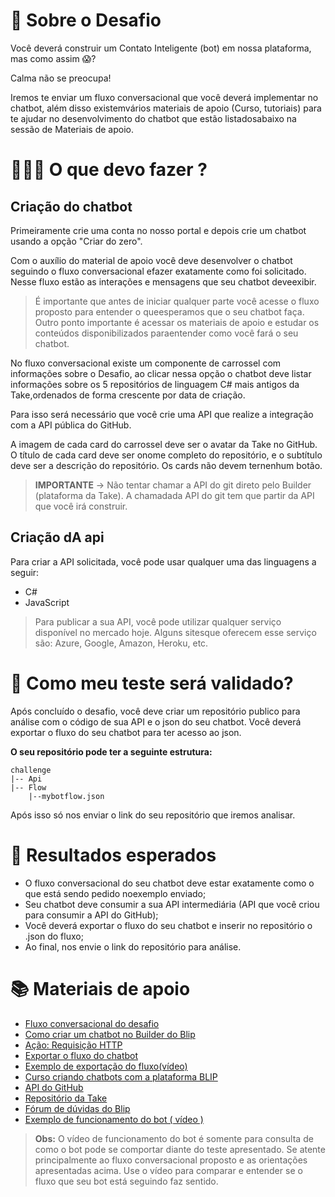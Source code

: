 # 💬 Sobre o Desafio

<p>Você deverá construir um Contato Inteligente (bot) em nossa plataforma, mas como assim 😱?</p>
<p>Calma não se preocupa!</p>
<p>Iremos te enviar um fluxo conversacional que você deverá implementar no chatbot, além disso existemvários materiais de apoio (Curso, tutoriais) para te ajudar no desenvolvimento do chatbot que estão listadosabaixo na sessão de Materiais de apoio.</p>


# 🤷🏻‍♂️ O que devo fazer ?

## Criação do chatbot

<p>Primeiramente crie uma conta no nosso portal e depois crie um chatbot usando a opção "Criar do zero".</p>
<p>Com o auxílio do material de apoio você deve desenvolver o chatbot seguindo o fluxo conversacional efazer exatamente como foi solicitado. Nesse fluxo estão as interações e mensagens que seu chatbot deveexibir.</p>

> É importante que antes de iniciar qualquer parte você acesse o fluxo proposto para entender o queesperamos que o seu chatbot faça.
> Outro ponto importante é acessar os materiais de apoio e estudar os conteúdos disponibilizados paraentender como você fará o seu chatbot.

<p>No fluxo conversacional existe um componente de carrossel com informações sobre o Desafio, ao clicar nessa opção o chatbot deve listar informações sobre os 5 repositórios de linguagem C# mais antigos da Take,ordenados de forma crescente por data de criação.</p>
<p>Para isso será necessário que você crie uma API que realize a integração com a API pública do GitHub.</p>
<p>A imagem de cada card do carrossel deve ser o avatar da Take no GitHub. O título de cada card deve ser onome completo do repositório, e o subtítulo deve ser a descrição do repositório. Os cards não devem ternenhum botão.</p>

> **IMPORTANTE** -> Não tentar chamar a API do git direto pelo Builder (plataforma da Take). A chamadada API do git tem que partir da API que você irá construir.

## Criação dA api

<p>Para criar a API solicitada, você pode usar qualquer uma das linguagens a seguir:</p>

* C#
* JavaScript

> Para publicar a sua API, você pode utilizar qualquer serviço disponível no mercado hoje. Alguns sitesque oferecem esse serviço são: Azure, Google, Amazon, Heroku, etc.

# 🤷 Como meu teste será validado?

<p>Após concluído o desafio, você deve criar um repositório publico para análise com o código de sua API e o json do seu chatbot. Você deverá exportar o fluxo do seu chatbot para ter acesso ao json.</p>

**O seu repositório pode ter a seguinte estrutura:**

```batch
challenge
|-- Api
|-- Flow
    |--mybotflow.json   
```
Após isso só nos enviar o link do seu repositório que iremos analisar.

# 🎯 Resultados esperados

* O fluxo conversacional do seu chatbot deve estar exatamente como o que está sendo pedido noexemplo enviado;
* Seu chatbot deve consumir a sua API intermediária (API que você criou para consumir a API do GitHub);
* Você deverá exportar o fluxo do seu chatbot e inserir no repositório o .json do fluxo;
* Ao final, nos envie o link do repositório para análise.

# 📚 Materiais de apoio

* [Fluxo conversacional do desafio](https://bit.ly/3bxfe9F)
* [Como criar um chatbot no Builder do Blip](https://bit.ly/3tw7zRR)
* [Ação: Requisição HTTP](https://bityli.com/MYzgt)
* [Exportar o fluxo do chatbot](https://bityli.com/K9JJR)
* [Exemplo de exportação do fluxo(vídeo)](https://bityli.com/USYoD)
* [Curso criando chatbots com a plataforma BLIP](https://bityli.com/AsPJy)
* [API do GitHub](https://developer.github.com/v3/)
* [Repositório da Take](https://github.com/takenet)
* [Fórum de dúvidas do Blip](https://forum.blip.ai/)
* [Exemplo de funcionamento do bot ( vídeo )](https://bityli.com/xNeiu)

> **Obs:** O vídeo de funcionamento do bot é somente para consulta de como o bot pode se comportar diante do teste apresentado. Se atente principalmente ao fluxo conversacional proposto e as orientações apresentadas acima. Use o vídeo para comparar e entender se o fluxo que seu bot está seguindo faz sentido.
